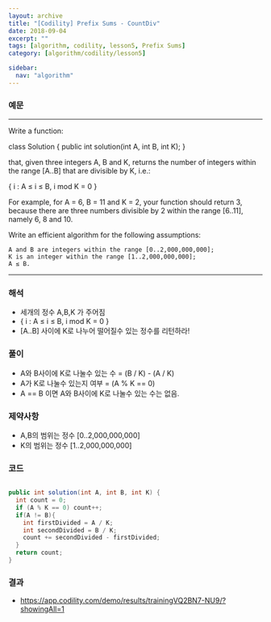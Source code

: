 ```yaml
---
layout: archive
title: "[Codility] Prefix Sums - CountDiv"
date: 2018-09-04
excerpt: ""
tags: [algorithm, codility, lesson5, Prefix Sums]
category: [algorithm/codility/lesson5]

sidebar:
  nav: "algorithm"
---
```


### 예문 
* * *
Write a function:

class Solution { public int solution(int A, int B, int K); }

that, given three integers A, B and K, returns the number of integers within the range [A..B] that are divisible by K, i.e.:

{ i : A ≤ i ≤ B, i mod K = 0 }

For example, for A = 6, B = 11 and K = 2, your function should return 3, because there are three numbers divisible by 2 within the range [6..11], namely 6, 8 and 10.

Write an efficient algorithm for the following assumptions:
```
A and B are integers within the range [0..2,000,000,000];
K is an integer within the range [1..2,000,000,000];
A ≤ B.
```
* * *

### 해석
* 세개의 정수 A,B,K 가 주어짐
* { i : A ≤ i ≤ B, i mod K = 0 }
* [A..B] 사이에 K로 나누어 떨어질수 있는 정수를 리턴하라!

### 풀이
* A와 B사이에 K로 나눌수 있는 수 = (B / K) - (A / K) 
* A가 K로 나눌수 있는지 여부 = (A % K == 0)
* A == B 이면 A와 B사이에 K로 나눌수 있는 수는 없음.

### 제약사항
* A,B의 범위는 정수 [0..2,000,000,000]
* K의 범위는 정수 [1..2,000,000,000]

### 코드
``` java

public int solution(int A, int B, int K) {
  int count = 0;
  if (A % K == 0) count++;
  if(A != B){
    int firstDivided = A / K;
    int secondDivided = B / K;
    count += secondDivided - firstDivided;
  }
  return count;
}
```

### 결과
* https://app.codility.com/demo/results/trainingVQ2BN7-NU9/?showingAll=1